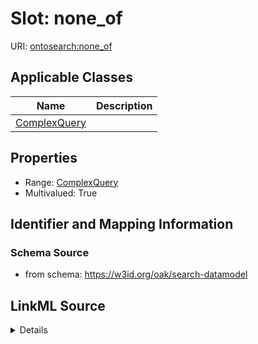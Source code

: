 # Slot: none_of

URI: [ontosearch:none_of](https://w3id.org/oak/search-datamodel/none_of)



<!-- no inheritance hierarchy -->




## Applicable Classes

| Name | Description |
| --- | --- |
[ComplexQuery](ComplexQuery.md) | 






## Properties

* Range: [ComplexQuery](ComplexQuery.md)
* Multivalued: True








## Identifier and Mapping Information







### Schema Source


* from schema: https://w3id.org/oak/search-datamodel




## LinkML Source

<details>
```yaml
name: none_of
from_schema: https://w3id.org/oak/search-datamodel
rank: 1000
multivalued: true
alias: none_of
owner: ComplexQuery
domain_of:
- ComplexQuery
range: ComplexQuery

```
</details>